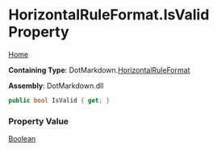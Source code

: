 # HorizontalRuleFormat\.IsValid Property

[Home](../../../README.md)

**Containing Type**: DotMarkdown\.[HorizontalRuleFormat](../README.md)

**Assembly**: DotMarkdown\.dll

```csharp
public bool IsValid { get; }
```

### Property Value

[Boolean](https://docs.microsoft.com/en-us/dotnet/api/system.boolean)

